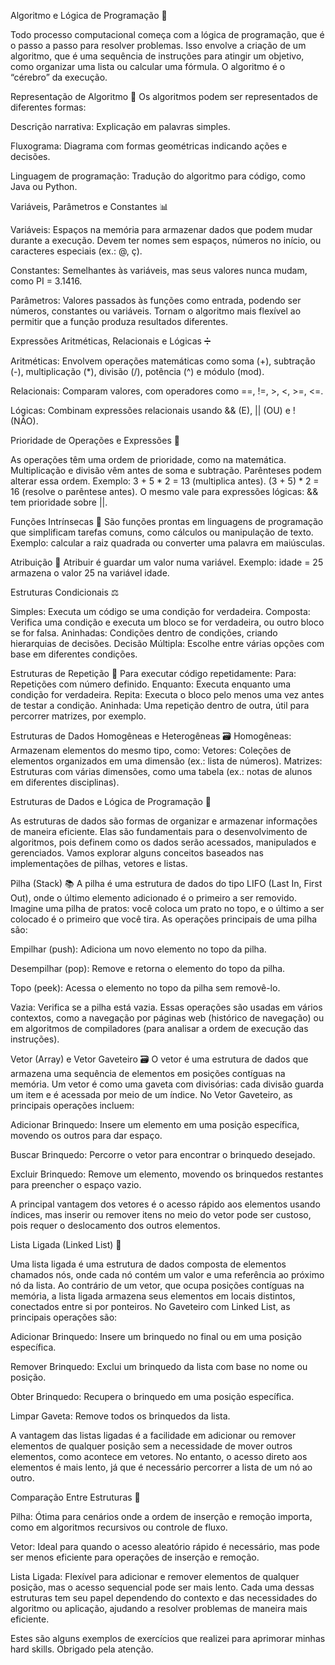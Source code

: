 Algoritmo e Lógica de Programação 🚀

Todo processo computacional começa com a lógica de programação, que é o passo a passo para resolver problemas. Isso envolve a criação de um algoritmo, que é uma sequência de instruções para atingir um objetivo, como organizar uma lista ou calcular uma fórmula. O algoritmo é o “cérebro” da execução.


Representação de Algoritmo 🧠
Os algoritmos podem ser representados de diferentes formas:

Descrição narrativa: Explicação em palavras simples.

Fluxograma: Diagrama com formas geométricas indicando ações e decisões.

Linguagem de programação: Tradução do algoritmo para código, como Java ou Python.


Variáveis, Parâmetros e Constantes 📊

Variáveis: Espaços na memória para armazenar dados que podem mudar durante a execução. Devem ter nomes sem espaços, números no início, ou caracteres especiais (ex.: @, ç).

Constantes: Semelhantes às variáveis, mas seus valores nunca mudam, como PI = 3.1416.

Parâmetros: Valores passados às funções como entrada, podendo ser números, constantes ou variáveis. Tornam o algoritmo mais flexível ao permitir que a função produza resultados diferentes.


Expressões Aritméticas, Relacionais e Lógicas ➗

Aritméticas: Envolvem operações matemáticas como soma (+), subtração (-), multiplicação (*), divisão (/), potência (^) e módulo (mod).

Relacionais: Comparam valores, com operadores como ==, !=, >, <, >=, <=.

Lógicas: Combinam expressões relacionais usando && (E), || (OU) e ! (NÃO).


Prioridade de Operações e Expressões 🧮

As operações têm uma ordem de prioridade, como na matemática. Multiplicação e divisão vêm antes de soma e subtração. Parênteses podem alterar essa ordem. Exemplo:
3 + 5 * 2 = 13 (multiplica antes).
(3 + 5) * 2 = 16 (resolve o parêntese antes).
O mesmo vale para expressões lógicas: && tem prioridade sobre ||.


Funções Intrínsecas 🔧
São funções prontas em linguagens de programação que simplificam tarefas comuns, como cálculos ou manipulação de texto. Exemplo: calcular a raiz quadrada ou converter uma palavra em maiúsculas.


Atribuição 🎯
Atribuir é guardar um valor numa variável. Exemplo: idade = 25 armazena o valor 25 na variável idade.


Estruturas Condicionais ⚖️

Simples: Executa um código se uma condição for verdadeira.
Composta: Verifica uma condição e executa um bloco se for verdadeira, ou outro bloco se for falsa.
Aninhadas: Condições dentro de condições, criando hierarquias de decisões.
Decisão Múltipla: Escolhe entre várias opções com base em diferentes condições.


Estruturas de Repetição 🔄
Para executar código repetidamente:
Para: Repetições com número definido.
Enquanto: Executa enquanto uma condição for verdadeira.
Repita: Executa o bloco pelo menos uma vez antes de testar a condição.
Aninhada: Uma repetição dentro de outra, útil para percorrer matrizes, por exemplo.


Estruturas de Dados Homogêneas e Heterogêneas 🗃️
Homogêneas: Armazenam elementos do mesmo tipo, como:
Vetores: Coleções de elementos organizados em uma dimensão (ex.: lista de números).
Matrizes: Estruturas com várias dimensões, como uma tabela (ex.: notas de alunos em diferentes disciplinas).


Estruturas de Dados e Lógica de Programação 🧩

As estruturas de dados são formas de organizar e armazenar informações de maneira eficiente. Elas são fundamentais para o desenvolvimento de algoritmos, pois definem como os dados serão acessados, manipulados e gerenciados. Vamos explorar alguns conceitos baseados nas implementações de pilhas, vetores e listas.


Pilha (Stack) 📚
A pilha é uma estrutura de dados do tipo LIFO (Last In, First Out), onde o último elemento adicionado é o primeiro a ser removido. Imagine uma pilha de pratos: você coloca um prato no topo, e o último a ser colocado é o primeiro que você tira. As operações principais de uma pilha são:

Empilhar (push): Adiciona um novo elemento no topo da pilha.

Desempilhar (pop): Remove e retorna o elemento do topo da pilha.

Topo (peek): Acessa o elemento no topo da pilha sem removê-lo.

Vazia: Verifica se a pilha está vazia.
Essas operações são usadas em vários contextos, como a navegação por páginas web (histórico de navegação) ou em algoritmos de compiladores (para analisar a ordem de execução das instruções).


Vetor (Array) e Vetor Gaveteiro 🗃️
O vetor é uma estrutura de dados que armazena uma sequência de elementos em posições contíguas na memória. Um vetor é como uma gaveta com divisórias: cada divisão guarda um item e é acessada por meio de um índice. No Vetor Gaveteiro, as principais operações incluem:

Adicionar Brinquedo: Insere um elemento em uma posição específica, movendo os outros para dar espaço.

Buscar Brinquedo: Percorre o vetor para encontrar o brinquedo desejado.

Excluir Brinquedo: Remove um elemento, movendo os brinquedos restantes para preencher o espaço vazio.

A principal vantagem dos vetores é o acesso rápido aos elementos usando índices, mas inserir ou remover itens no meio do vetor pode ser custoso, pois requer o deslocamento dos outros elementos.


Lista Ligada (Linked List) 🔗

Uma lista ligada é uma estrutura de dados composta de elementos chamados nós, onde cada nó contém um valor e uma referência ao próximo nó da lista. Ao contrário de um vetor, que ocupa posições contíguas na memória, a lista ligada armazena seus elementos em locais distintos, conectados entre si por ponteiros. No Gaveteiro com Linked List, as principais operações são:

Adicionar Brinquedo: Insere um brinquedo no final ou em uma posição específica.

Remover Brinquedo: Exclui um brinquedo da lista com base no nome ou posição.

Obter Brinquedo: Recupera o brinquedo em uma posição específica.

Limpar Gaveta: Remove todos os brinquedos da lista.

A vantagem das listas ligadas é a facilidade em adicionar ou remover elementos de qualquer posição sem a necessidade de mover outros elementos, como acontece em vetores. No entanto, o acesso direto aos elementos é mais lento, já que é necessário percorrer a lista de um nó ao outro.


Comparação Entre Estruturas 🧐

Pilha: Ótima para cenários onde a ordem de inserção e remoção importa, como em algoritmos recursivos ou controle de fluxo.

Vetor: Ideal para quando o acesso aleatório rápido é necessário, mas pode ser menos eficiente para operações de inserção e remoção.

Lista Ligada: Flexível para adicionar e remover elementos de qualquer posição, mas o acesso sequencial pode ser mais lento.
Cada uma dessas estruturas tem seu papel dependendo do contexto e das necessidades do algoritmo ou aplicação, ajudando a resolver problemas de maneira mais eficiente.


Estes são alguns exemplos de exercícios que realizei para aprimorar minhas hard skills. Obrigado pela atenção.
